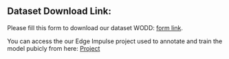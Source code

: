 ## Dataset Download Link:

Please fill this form to download our dataset WODD: [form link](https://docs.google.com/forms/d/1vZ1UEZ5PWfPGneoYeWwGmcVp_zfim9n1pFBp5WdtkEY/edit?usp=sharing).

You can access the our Edge Impulse project used to annotate and train the model pubicly from here: [Project](https://studio.edgeimpulse.com/studio/44851)
